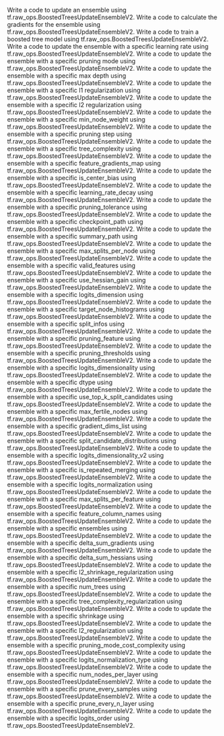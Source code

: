 Write a code to update an ensemble using tf.raw_ops.BoostedTreesUpdateEnsembleV2.
Write a code to calculate the gradients for the ensemble using tf.raw_ops.BoostedTreesUpdateEnsembleV2.
Write a code to train a boosted tree model using tf.raw_ops.BoostedTreesUpdateEnsembleV2.
Write a code to update the ensemble with a specific learning rate using tf.raw_ops.BoostedTreesUpdateEnsembleV2.
Write a code to update the ensemble with a specific pruning mode using tf.raw_ops.BoostedTreesUpdateEnsembleV2.
Write a code to update the ensemble with a specific max depth using tf.raw_ops.BoostedTreesUpdateEnsembleV2.
Write a code to update the ensemble with a specific l1 regularization using tf.raw_ops.BoostedTreesUpdateEnsembleV2.
Write a code to update the ensemble with a specific l2 regularization using tf.raw_ops.BoostedTreesUpdateEnsembleV2.
Write a code to update the ensemble with a specific min_node_weight using tf.raw_ops.BoostedTreesUpdateEnsembleV2.
Write a code to update the ensemble with a specific pruning step using tf.raw_ops.BoostedTreesUpdateEnsembleV2.
Write a code to update the ensemble with a specific tree_complexity using tf.raw_ops.BoostedTreesUpdateEnsembleV2.
Write a code to update the ensemble with a specific feature_gradients_map using tf.raw_ops.BoostedTreesUpdateEnsembleV2.
Write a code to update the ensemble with a specific is_center_bias using tf.raw_ops.BoostedTreesUpdateEnsembleV2.
Write a code to update the ensemble with a specific learning_rate_decay using tf.raw_ops.BoostedTreesUpdateEnsembleV2.
Write a code to update the ensemble with a specific pruning_tolerance using tf.raw_ops.BoostedTreesUpdateEnsembleV2.
Write a code to update the ensemble with a specific checkpoint_path using tf.raw_ops.BoostedTreesUpdateEnsembleV2.
Write a code to update the ensemble with a specific summary_path using tf.raw_ops.BoostedTreesUpdateEnsembleV2.
Write a code to update the ensemble with a specific max_splits_per_node using tf.raw_ops.BoostedTreesUpdateEnsembleV2.
Write a code to update the ensemble with a specific valid_features using tf.raw_ops.BoostedTreesUpdateEnsembleV2.
Write a code to update the ensemble with a specific use_hessian_gain using tf.raw_ops.BoostedTreesUpdateEnsembleV2.
Write a code to update the ensemble with a specific logits_dimension using tf.raw_ops.BoostedTreesUpdateEnsembleV2.
Write a code to update the ensemble with a specific target_node_histograms using tf.raw_ops.BoostedTreesUpdateEnsembleV2.
Write a code to update the ensemble with a specific split_infos using tf.raw_ops.BoostedTreesUpdateEnsembleV2.
Write a code to update the ensemble with a specific pruning_feature using tf.raw_ops.BoostedTreesUpdateEnsembleV2.
Write a code to update the ensemble with a specific pruning_thresholds using tf.raw_ops.BoostedTreesUpdateEnsembleV2.
Write a code to update the ensemble with a specific logits_dimensionality using tf.raw_ops.BoostedTreesUpdateEnsembleV2.
Write a code to update the ensemble with a specific dtype using tf.raw_ops.BoostedTreesUpdateEnsembleV2.
Write a code to update the ensemble with a specific use_top_k_split_candidates using tf.raw_ops.BoostedTreesUpdateEnsembleV2.
Write a code to update the ensemble with a specific max_fertile_nodes using tf.raw_ops.BoostedTreesUpdateEnsembleV2.
Write a code to update the ensemble with a specific gradient_dims_list using tf.raw_ops.BoostedTreesUpdateEnsembleV2.
Write a code to update the ensemble with a specific split_candidate_distributions using tf.raw_ops.BoostedTreesUpdateEnsembleV2.
Write a code to update the ensemble with a specific logits_dimensionality_v2 using tf.raw_ops.BoostedTreesUpdateEnsembleV2.
Write a code to update the ensemble with a specific is_repeated_merging using tf.raw_ops.BoostedTreesUpdateEnsembleV2.
Write a code to update the ensemble with a specific logits_normalization using tf.raw_ops.BoostedTreesUpdateEnsembleV2.
Write a code to update the ensemble with a specific max_splits_per_feature using tf.raw_ops.BoostedTreesUpdateEnsembleV2.
Write a code to update the ensemble with a specific feature_column_names using tf.raw_ops.BoostedTreesUpdateEnsembleV2.
Write a code to update the ensemble with a specific ensembles using tf.raw_ops.BoostedTreesUpdateEnsembleV2.
Write a code to update the ensemble with a specific delta_sum_gradients using tf.raw_ops.BoostedTreesUpdateEnsembleV2.
Write a code to update the ensemble with a specific delta_sum_hessians using tf.raw_ops.BoostedTreesUpdateEnsembleV2.
Write a code to update the ensemble with a specific l2_shrinkage_regularization using tf.raw_ops.BoostedTreesUpdateEnsembleV2.
Write a code to update the ensemble with a specific num_trees using tf.raw_ops.BoostedTreesUpdateEnsembleV2.
Write a code to update the ensemble with a specific tree_complexity_regularization using tf.raw_ops.BoostedTreesUpdateEnsembleV2.
Write a code to update the ensemble with a specific shrinkage using tf.raw_ops.BoostedTreesUpdateEnsembleV2.
Write a code to update the ensemble with a specific l2_regularization using tf.raw_ops.BoostedTreesUpdateEnsembleV2.
Write a code to update the ensemble with a specific pruning_mode_cost_complexity using tf.raw_ops.BoostedTreesUpdateEnsembleV2.
Write a code to update the ensemble with a specific logits_normalization_type using tf.raw_ops.BoostedTreesUpdateEnsembleV2.
Write a code to update the ensemble with a specific num_nodes_per_layer using tf.raw_ops.BoostedTreesUpdateEnsembleV2.
Write a code to update the ensemble with a specific prune_every_samples using tf.raw_ops.BoostedTreesUpdateEnsembleV2.
Write a code to update the ensemble with a specific prune_every_n_layer using tf.raw_ops.BoostedTreesUpdateEnsembleV2.
Write a code to update the ensemble with a specific logits_order using tf.raw_ops.BoostedTreesUpdateEnsembleV2.